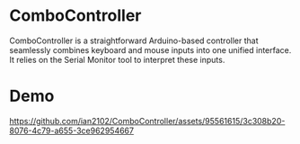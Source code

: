 # ComboController
ComboController is a straightforward Arduino-based controller that seamlessly combines keyboard and mouse inputs into one unified interface. It relies on the Serial Monitor tool to interpret these inputs.

# Demo
https://github.com/ian2102/ComboController/assets/95561615/3c308b20-8076-4c79-a655-3ce962954667



